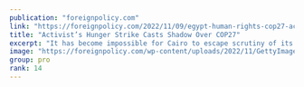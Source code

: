 ```yaml
---
publication: "foreignpolicy.com"
link: "https://foreignpolicy.com/2022/11/09/egypt-human-rights-cop27-activist-hunger-strike/"
title: "Activist’s Hunger Strike Casts Shadow Over COP27"
excerpt: "It has become impossible for Cairo to escape scrutiny of its troubling human rights record."
image: "https://foreignpolicy.com/wp-content/uploads/2022/11/GettyImages-1439968109-2.jpg?w=1000"
group: pro
rank: 14
---
```

